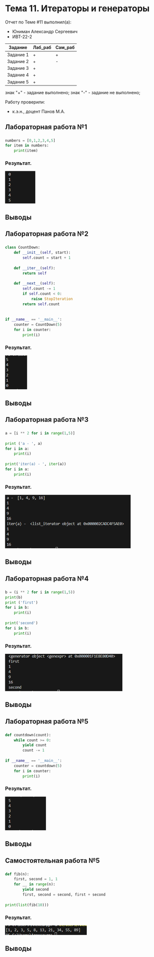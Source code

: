 # Тема 11. Итераторы и генераторы
Отчет по Теме #11 выполнил(а):
- Юниман Александр Сергеевич
- ИВТ-22-2

| Задание | Лаб_раб | Сам_раб |
| ------ | ------ | ------ |
| Задание 1 | + | + |
| Задание 2 | + | - |
| Задание 3 | + | 
| Задание 4 | + | 
| Задание 5 | + | 

знак "+" - задание выполнено; знак "-" - задание не выполнено;

Работу проверили:
- к.э.н., доцент Панов М.А.

## Лабораторная работа №1

### 

```python
numbers = [0,1,2,3,4,5]
for item in numbers:
    print(item)

```
### Результат.
![Меню](https://github.com/AlexandrYuniman/ProgIng/blob/Tema_11/pic/lab1.png)

## Выводы 


## Лабораторная работа №2

### 

```python
class CountDown:
    def __init__(self, start):
        self.count = start + 1

    def __iter__(self):
        return self
    
    def __next__(self):
        self.count -= 1
        if self.count < 0:
            raise StopIteration
        return self.count
    

if __name__ == '__main__':
    counter = CountDown(5)
    for i in counter:
        print(i)

```
### Результат.
![Меню](https://github.com/AlexandrYuniman/ProgIng/blob/Tema_11/pic/lab2.png)

## Выводы 


## Лабораторная работа №3

### 

```python
a = [i ** 2 for i in range(1,5)]

print ('a - ', a)
for i in a:
    print(i)

print('iter(a) - ', iter(a))
for i in a:
    print(i)

```
### Результат.
![Меню](https://github.com/AlexandrYuniman/ProgIng/blob/Tema_11/pic/lab3.png)

## Выводы 


## Лабораторная работа №4

### 

```python
b = (i ** 2 for i in range(1,5))
print(b)
print ('first')
for i in b:
    print(i)

print('second')
for i in b:
    print(i)

```
### Результат.
![Меню](https://github.com/AlexandrYuniman/ProgIng/blob/Tema_11/pic/lab4.png)

## Выводы 


## Лабораторная работа №5

### 

```python
def countdown(count):
    while count >= 0:
        yield count
        count -= 1

if __name__ == '__main__':
    counter = countdown(5)
    for i in counter:
        print(i)

```
### Результат.
![Меню](https://github.com/AlexandrYuniman/ProgIng/blob/Tema_11/pic/lab5.png)

## Выводы 


## Самостоятельная работа №5

### 
```python
def fib(n):
    first, second = 1, 1
    for __ in range(n):
        yield second
        first, second = second, first + second

print(list(fib(10))) 
```
### Результат.
![Меню](https://github.com/AlexandrYuniman/ProgIng/blob/Tema_11/pic/sam1.png)

## Выводы

